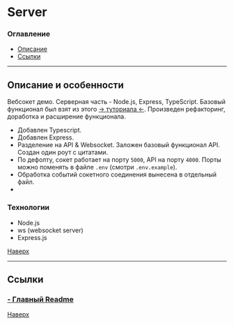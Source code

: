 # <a id="top" />Server

### Оглавление

- [Описание](#description)
- [Ссылки](#references)

---

## <a id="description" />Описание и особенности
  Вебсокет демо. Серверная часть - Node.js, Express, TypeScript. 
  Базовый функционал был взят из этого [→ туториала ←](https://blog.logrocket.com/websocket-tutorial-real-time-node-react/). Произведен рефакторинг, доработка и расширение функционала.

  - Добавлен Typescript.
  - Добавлен Express.
  - Разделение на API & Websocket. Заложен базовый функционал API. Создан один роут с цитатами.
  - По дефолту, сокет работает на порту ``5000``, API на порту ``4000``. Порты можно поменять в файле ``.env`` (смотри ``.env.example``).
  - Обработка событий сокетного соединения вынесена в отдельный файл.
  - 

### Технологии
- Node.js
- ws (websocket server)
- Express.js

[Наверх](#top)

---

## <a id="references" />Ссылки

### [- Главный Readme](../README.md)


[Наверх](#top)